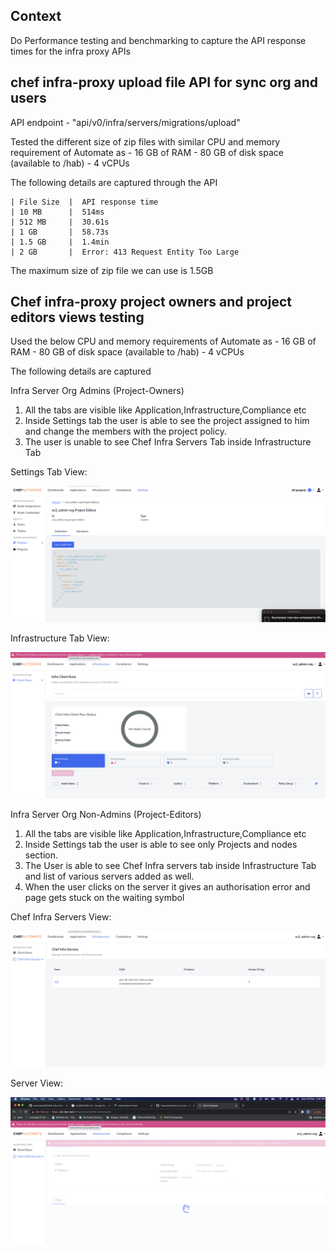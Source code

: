 ## Context
Do Performance testing and benchmarking to capture the API response times for 
the infra proxy APIs

## chef infra-proxy upload file API for sync org and users
API endpoint - "api/v0/infra/servers/migrations/upload"

Tested the different size of zip files with similar CPU and memory requirement of Automate as 
    - 16 GB of RAM
    - 80 GB of disk space (available to /hab)
    - 4 vCPUs

The following details are captured through the API

    | File Size  |  API response time
    | 10 MB      |  514ms
    | 512 MB     |  30.61s
    | 1 GB       |  58.73s
    | 1.5 GB     |  1.4min
    | 2 GB       |  Error: 413 Request Entity Too Large

The maximum size of zip file we can use is 1.5GB

## Chef infra-proxy project owners and project editors views testing

Used the below CPU and memory requirements of Automate as
    - 16 GB of RAM
    - 80 GB of disk space (available to /hab)
    - 4 vCPUs

The following details are captured


Infra Server Org Admins (Project-Owners)
    
1. All the tabs are visible like Application,Infrastructure,Compliance etc
2. Inside Settings tab the user is able to see the project assigned to him and change the members with the project policy.
3. The user is unable to see Chef Infra Servers Tab inside Infrastructure Tab

Settings Tab View:

![Admin Owner View for Setting Tab](images/AdminOrg-Settings.png)

Infrastructure Tab View:

![Project Owner View for Infra Server](images/InfraProjectOrgOwner.png)

Infra Server Org Non-Admins (Project-Editors)

1. All the tabs are visible like Application,Infrastructure,Compliance etc
2. Inside Settings tab the user is able to see only Projects and nodes section.
3. The User is able to see Chef Infra servers tab inside Infrastructure Tab and list of various servers added as well.
4. When the user clicks on the server it gives an authorisation error and page gets stuck on the waiting symbol

Chef Infra Servers View:

![Non-Admin Org User View for Infra Server](images/NonAdminOrgView.png)

Server View:

![Non-Admin Org Inside Server View](images/NonAdminOrgErrorView.png)
